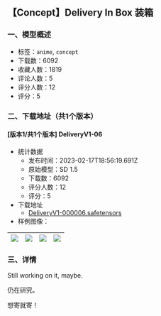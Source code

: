 ## 【Concept】Delivery In Box 装箱
### 一、模型概述

- 标签：`anime`, `concept`
- 下载数：6092
- 收藏人数：1819
- 评论人数：5
- 评分人数：12
- 评分：5

### 二、下载地址（共1个版本）

#### [版本1/共1个版本] DeliveryV1-06

- 统计数据
  - 发布时间：2023-02-17T18:56:19.691Z
  - 原始模型：SD 1.5
  - 下载数：6092
  - 评分人数：12
  - 评分：5
- 下载地址
  - [DeliveryV1-000006.safetensors](https://civitai.com/api/download/models/11696)
- 样例图像：

| <img src="https://image.civitai.com/xG1nkqKTMzGDvpLrqFT7WA/d9120088-f02f-4ef3-8a44-7f6b47c31500/width=450/111736.jpeg" /> | <img src="https://image.civitai.com/xG1nkqKTMzGDvpLrqFT7WA/f59588dd-0da0-41a2-d8ca-a7a0f8662400/width=450/111740.jpeg" /> | <img src="https://image.civitai.com/xG1nkqKTMzGDvpLrqFT7WA/4af0021a-86c0-476f-f0d1-75b767d6a900/width=450/111739.jpeg" /> | <img src="https://image.civitai.com/xG1nkqKTMzGDvpLrqFT7WA/4bf569c1-b0ce-4853-fb91-6dfc9bc9f700/width=450/111738.jpeg" /> |
| ---- | ---- | ---- | ---- |


### 三、详情
<p>Still working on it, maybe.</p><p>仍在研究。</p><p>想寄就寄！</p>